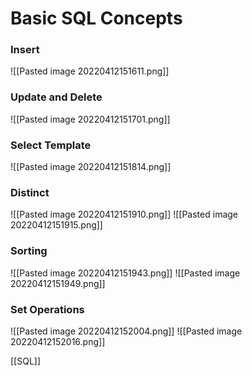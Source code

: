 # Basic SQL Concepts
### Insert
![[Pasted image 20220412151611.png]]

### Update and Delete
![[Pasted image 20220412151701.png]]

### Select Template
![[Pasted image 20220412151814.png]]

### Distinct
![[Pasted image 20220412151910.png]]
![[Pasted image 20220412151915.png]]

### Sorting
![[Pasted image 20220412151943.png]]
![[Pasted image 20220412151949.png]]

### Set Operations
![[Pasted image 20220412152004.png]]
![[Pasted image 20220412152016.png]]

[[SQL]]